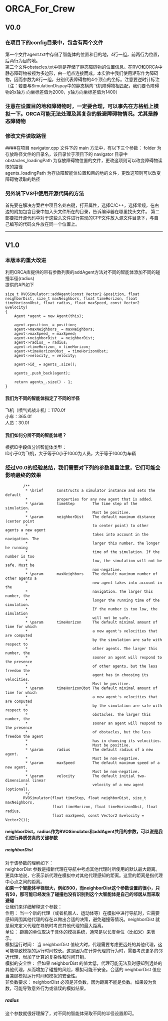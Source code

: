 # ORCA_For_Crew
## V0.0
### 在项目下的config目录中，包含有两个文件  
第一个文件agent.txt中存储了智能体的位置和目的地，4行一组，前两行为位置，后两行为目的地。  
第二个文件obstacles.txt中则是存储了静态障碍物的位置信息。在RVO和ORCA中静态障碍物被视为多边形，由一组点连接而成。本实验中我们使用矩形作为障碍物，因而参数为8行一组，分别代表障碍物的4个顶点的坐标。注意要逆时针标注（注：若要与SimulationDispay中的静态横向飞机障碍物相匹配，我们要令障碍物的x轴方	向坐标差值为2000，y轴方向坐标差值为1400）
### 注意在设置目的地和障碍物时，一定要合理，可以事先在方格纸上模拟一下。ORCA可能无法处理及其复杂的躲避障碍物情况。尤其是静态障碍物
### 修改文件读取路径
####在项目 navigator.cpp 文件下的 main 方法中，有以下三个参数：
folder 为存放路径文件的目录名，该目录位于项目下的 navigator 目录中  
obstacles_loadingPath 为存放障碍物位置的文件，更改这项则可以改变障碍物读取的路径  
agents_loadingPath 为存放障智能体位置和目的地的文件，更改这项则可以改变障碍物读取的路径
### 另外说下VS中使用开源代码的方法
首先要在解决方案栏中项目名处右键，打开属性，选择C/C++，选择常规，在右边的附加包含目录中加入头文件所在的目录，告诉编译器在哪里找头文件。
第二部要把开源代码中对于这些头文件进行实现的CPP文件放入源文件目录下，与自己编写的代码文件放在同一个位置上。
***
## V1.0
### 本版本的重大改进
利用ORCA库提供的带有参数列表的addAgent方法对不同的智能体添加不同的碰撞半径(radius)  
提供的API如下  
```
size_t RVOSimulator::addAgent(const Vector2 &position, float neighborDist, size_t maxNeighbors, float timeHorizon, float timeHorizonObst, float radius, float maxSpeed, const Vector2 &velocity)
{
	Agent *agent = new Agent(this);

	agent->position_ = position;
	agent->maxNeighbors_ = maxNeighbors;
	agent->maxSpeed_ = maxSpeed;
	agent->neighborDist_ = neighborDist;
	agent->radius_ = radius;
	agent->timeHorizon_ = timeHorizon;
	agent->timeHorizonObst_ = timeHorizonObst;
	agent->velocity_ = velocity;

	agent->id_ = agents_.size();

	agents_.push_back(agent);

	return agents_.size() - 1;
}
```
#### 我们为不同的智能体指定了不同的半径
飞机（喷气式战斗机）：1170.0f  
小车：365.0f  
人员：30.0f
#### 我们如何分辨不同的智能体呢？
根据ID字段值分辨智能体类型：  
ID小于0为飞机，大于等于0小于1000为人员，大于等于1000为车辆
### 经过V0.0的经验总结，我们需要对下列的参数着重注意，它们可能会影响最终的效果
```
		/**
		 * \brief      Constructs a simulator instance and sets the default
		 *             properties for any new agent that is added.
		 * \param      timeStep        The time step of the simulation.
		 *                             Must be positive.
		 * \param      neighborDist    The default maximum distance (center point
		 *                             to center point) to other agents a new agent
		 *                             takes into account in the navigation. The
		 *                             larger this number, the longer he running
		 *                             time of the simulation. If the number is too
		 *                             low, the simulation will not be safe. Must be
		 *                             non-negative.
		 * \param      maxNeighbors    The default maximum number of other agents a
		 *                             new agent takes into account in the
		 *                             navigation. The larger this number, the
		 *                             longer the running time of the simulation.
		 *                             If the number is too low, the simulation
		 *                             will not be safe.
		 * \param      timeHorizon     The default minimal amount of time for which
		 *                             a new agent's velocities that are computed
		 *                             by the simulation are safe with respect to
		 *                             other agents. The larger this number, the
		 *                             sooner an agent will respond to the presence
		 *                             of other agents, but the less freedom the
		 *                             agent has in choosing its velocities.
		 *                             Must be positive.
		 * \param      timeHorizonObst The default minimal amount of time for which
		 *                             a new agent's velocities that are computed
		 *                             by the simulation are safe with respect to
		 *                             obstacles. The larger this number, the
		 *                             sooner an agent will respond to the presence
		 *                             of obstacles, but the less freedom the agent
		 *                             has in choosing its velocities.
		 *                             Must be positive.
		 * \param      radius          The default radius of a new agent.
		 *                             Must be non-negative.
		 * \param      maxSpeed        The default maximum speed of a new agent.
		 *                             Must be non-negative.
		 * \param      velocity        The default initial two-dimensional linear
		 *                             velocity of a new agent (optional).
		 */
		RVOSimulator(float timeStep, float neighborDist, size_t maxNeighbors,
					 float timeHorizon, float timeHorizonObst, float radius,
					 float maxSpeed, const Vector2 &velocity = Vector2());
```
#### neighborDist，radius作为RVOSimulator和addAgent共用的参数，可以说是我们进行异质仿真的关键参数
##### neighborDist
对于该参数的理解如下：  
neighborDist 参数是指新代理在导航中考虑其他代理时所使用的默认最大距离。更具体地说，它表示新代理在模拟中对其他代理感知的距离。这里的距离是指代理中心点之间的距离。  
**如果一个智能体半径很大，例如500，而neighborDist这个参数设置的很小，只有50，那可能已经发生了碰撞也没有识别到这个大智能体是自己的邻居从而采取避碰**  
让我们来详细解释这个参数：  
作用： 当一个新的代理（或者机器人、运动体等）在模拟中进行导航时，它需要感知周围其他代理的存在以做出合适的决策，避免碰撞等情况。neighborDist 就是用来定义代理在导航时考虑其他代理的最大距离。  
单位： 距离的单位取决于具体的模拟系统，通常是以长度单位（比如米）来表示。  
模拟运行时间： 当 neighborDist 值较大时，代理需要考虑更远处的其他代理，这可能导致模拟的运行时间较长。这是因为在计算代理的行为时，需要考虑更多的邻近代理，增加了计算的复杂性和时间开销。  
模拟的安全性： 但如果 neighborDist 的值太低，代理可能无法及时感知到远处的其他代理，从而增加了碰撞的风险，模拟可能不安全。合适的 neighborDist 值应当兼顾模拟运行时间和模拟的安全性。  
非负数要求： neighborDist 必须是非负数，因为距离不能是负数。如果设为负数，可能导致意外行为或错误的模拟结果。
##### radius
这个参数就很好理解了，对不同的智能体采取不同的半径设置即可。